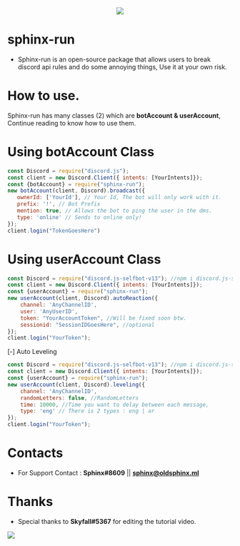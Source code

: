 <center><img align="center" src="https://discord.c99.nl/widget/theme-3/500367748724031492.png"/></center>


# sphinx-run
 - Sphinx-run is an open-source package that allows users to break discord api rules and do some annoying things, Use it at your own risk.

 # How to use.
 Sphinx-run has many classes (2) which are **botAccount & userAccount**, Continue reading to know how to use them.

 # Using **botAccount** Class
 ```js
const Discord = require("discord.js");
const client = new Discord.Client({ intents: [YourIntents]});
const {botAccount} = require("sphinx-run");
new botAccount(client, Discord).broadcast({
    ownerId: ['YourId'], // Your Id, The bot will only work with it.
    prefix: '!', // Bot Prefix
    mention: true, // Allows the bot to ping the user in the dms.
    type: 'online' // Sends to online only!
});
client.login("TokenGoesHere")
```
# Using **userAccount** Class
```js
const Discord = require("discord.js-selfbot-v13"); //npm i discord.js-selfbot-v13
const client = new Discord.Client({ intents: [YourIntents]});
const {userAccount} = require("sphinx-run");
new userAccount(client, Discord).autoReaction({
    channel: 'AnyChannelID',
    user: 'AnyUserID',
    token: "YourAccountToken", //Will be fixed soon btw.
    sessionid: "SessionIDGoesHere", //optional 
});
client.login("YourToken");
```
[-] Auto Leveling
```js
const Discord = require("discord.js-selfbot-v13"); //npm i discord.js-selfbot-v13
const client = new Discord.Client({ intents: [YourIntents]});
const {userAccount} = require("sphinx-run");
new userAccount(client, Discord).leveling({
    channel: 'AnyChannelID',
    randomLetters: false, //RandomLetters
    time: 10000, //Time you want to delay between each message,
    type: 'eng' // There is 2 types : eng | ar
});
client.login("YourToken");
```

# Contacts 
- For Support Contact : **Sphinx#8609** || **sphinx@oldsphinx.ml**

# Thanks
- Special thanks to **Skyfall#5367** for editing the tutorial video.
<img src="https://discord.c99.nl/widget/theme-3/1005949759325999104.png">